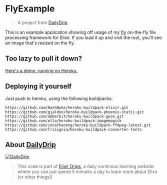 # FlyExample
> A project from [DailyDrip](https://www.dailydrip.com).

This is an example application showing off usage of my
[fly](http://github.com/dailydrip/fly) on-the-fly file processing framework for
Elixir.  If you load it up and visit the root, you'll see an image that's
resized on the fly.

## Too lazy to pull it down?

[Here's a demo, running on Heroku.](https://immense-forest-64118.herokuapp.com/)

## Deploying it yourself

Just push to heroku, using the following buildpacks:

```
https://github.com/HashNuke/heroku-buildpack-elixir.git
https://github.com/gjaldon/heroku-buildpack-phoenix-static.git
https://github.com/amberbit/heroku-buildpack-goon.git
https://github.com/ello/heroku-buildpack-imagemagick
https://github.com/jonathanong/heroku-buildpack-ffmpeg-latest.git
https://github.com/trisignia/heroku-buildpack-converter-fonts
```

## About [DailyDrip](https://www.dailydrip.com)

[![DailyDrip](https://github.com/dailydrip/fly/raw/master/assets/dailydrip.png)](https://www.dailydrip.com)

> This code is part of [Elixir Drips](https://www.dailydrip.com/topics/elixir/),
> a daily continous learning website where you can just spend 5 minutes a day to
> learn more about Elixir (or other things!)

